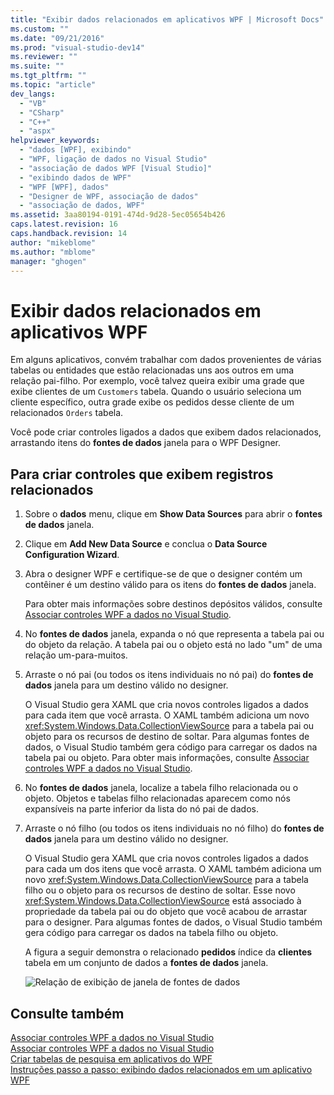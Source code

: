 ```yaml
---
title: "Exibir dados relacionados em aplicativos WPF | Microsoft Docs"
ms.custom: ""
ms.date: "09/21/2016"
ms.prod: "visual-studio-dev14"
ms.reviewer: ""
ms.suite: ""
ms.tgt_pltfrm: ""
ms.topic: "article"
dev_langs: 
  - "VB"
  - "CSharp"
  - "C++"
  - "aspx"
helpviewer_keywords: 
  - "dados [WPF], exibindo"
  - "WPF, ligação de dados no Visual Studio"
  - "associação de dados WPF [Visual Studio]"
  - "exibindo dados de WPF"
  - "WPF [WPF], dados"
  - "Designer de WPF, associação de dados"
  - "associação de dados, WPF"
ms.assetid: 3aa80194-0191-474d-9d28-5ec05654b426
caps.latest.revision: 16
caps.handback.revision: 14
author: "mikeblome"
ms.author: "mblome"
manager: "ghogen"
---
```

# Exibir dados relacionados em aplicativos WPF
Em alguns aplicativos, convém trabalhar com dados provenientes de várias tabelas ou entidades que estão relacionadas uns aos outros em uma relação pai\-filho. Por exemplo, você talvez queira exibir uma grade que exibe clientes de um `Customers` tabela. Quando o usuário seleciona um cliente específico, outra grade exibe os pedidos desse cliente de um relacionados `Orders` tabela.  
  
 Você pode criar controles ligados a dados que exibem dados relacionados, arrastando itens do **fontes de dados** janela para o WPF Designer.  
  
## Para criar controles que exibem registros relacionados  
  
1.  Sobre o **dados** menu, clique em **Show Data Sources** para abrir o **fontes de dados** janela.  
  
2.  Clique em **Add New Data Source** e conclua o **Data Source Configuration Wizard**.  
  
3.  Abra o designer WPF e certifique\-se de que o designer contém um contêiner é um destino válido para os itens do **fontes de dados** janela.  
  
     Para obter mais informações sobre destinos depósitos válidos, consulte [Associar controles WPF a dados no Visual Studio](../data-tools/bind-wpf-controls-to-data-in-visual-studio1.md).  
  
4.  No **fontes de dados** janela, expanda o nó que representa a tabela pai ou do objeto da relação. A tabela pai ou o objeto está no lado "um" de uma relação um\-para\-muitos.  
  
5.  Arraste o nó pai \(ou todos os itens individuais no nó pai\) do **fontes de dados** janela para um destino válido no designer.  
  
     O Visual Studio gera XAML que cria novos controles ligados a dados para cada item que você arrasta. O XAML também adiciona um novo <xref:System.Windows.Data.CollectionViewSource> para a tabela pai ou objeto para os recursos de destino de soltar. Para algumas fontes de dados, o Visual Studio também gera código para carregar os dados na tabela pai ou objeto. Para obter mais informações, consulte [Associar controles WPF a dados no Visual Studio](../data-tools/bind-wpf-controls-to-data-in-visual-studio1.md).  
  
6.  No **fontes de dados** janela, localize a tabela filho relacionada ou o objeto. Objetos e tabelas filho relacionadas aparecem como nós expansíveis na parte inferior da lista do nó pai de dados.  
  
7.  Arraste o nó filho \(ou todos os itens individuais no nó filho\) do **fontes de dados** janela para um destino válido no designer.  
  
     O Visual Studio gera XAML que cria novos controles ligados a dados para cada um dos itens que você arrasta. O XAML também adiciona um novo <xref:System.Windows.Data.CollectionViewSource> para a tabela filho ou o objeto para os recursos de destino de soltar. Esse novo <xref:System.Windows.Data.CollectionViewSource> está associado à propriedade da tabela pai ou do objeto que você acabou de arrastar para o designer. Para algumas fontes de dados, o Visual Studio também gera código para carregar os dados na tabela filho ou objeto.  
  
     A figura a seguir demonstra o relacionado **pedidos** índice da **clientes** tabela em um conjunto de dados a **fontes de dados** janela.  
  
     ![Relação de exibição de janela de fontes de dados](../data-tools/media/datasources2.gif "DataSources2")  
  
## Consulte também  
 [Associar controles WPF a dados no Visual Studio](../data-tools/bind-wpf-controls-to-data-in-visual-studio1.md)   
 [Associar controles WPF a dados no Visual Studio](../data-tools/bind-wpf-controls-to-data-in-visual-studio2.md)   
 [Criar tabelas de pesquisa em aplicativos do WPF](../data-tools/create-lookup-tables-in-wpf-applications.md)   
 [Instruções passo a passo: exibindo dados relacionados em um aplicativo WPF](../data-tools/walkthrough-displaying-related-data-in-a-wpf-application.md)